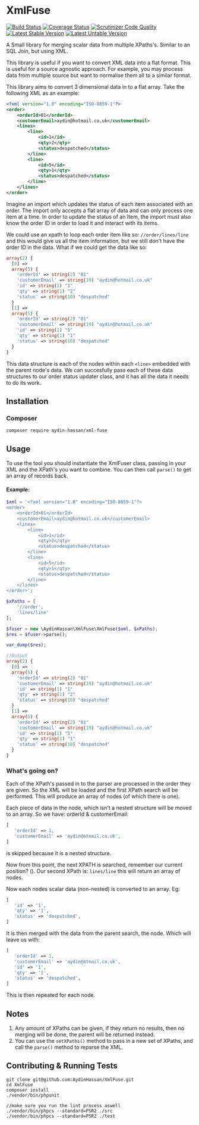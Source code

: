 XmlFuse
=======
[![Build Status](https://travis-ci.org/AydinHassan/XmlFuse.svg)](https://travis-ci.org/AydinHassan/XmlFuse)
[![Coverage Status](https://img.shields.io/coveralls/AydinHassan/XmlFuse.svg)](https://coveralls.io/r/AydinHassan/XmlFuse)
[![Scrutinizer Code Quality](https://scrutinizer-ci.com/g/AydinHassan/XmlFuse/badges/quality-score.png?b=master)](https://scrutinizer-ci.com/g/AydinHassan/XmlFuse/?branch=master)
[![Latest Stable Version](https://poser.pugx.org/aydin-hassan/xml-fuse/version.svg)](https://packagist.org/packages/aydin-hassan/xml-fuse)
[![Latest Untable Version](https://poser.pugx.org/aydin-hassan/xml-fuse/v/unstable.png)](https://packagist.org/packages/aydin-hassan/xml-fuse)

A Small library for merging scalar data from multiple XPaths's. Similar to an SQL Join, but using XML.


This library is useful if you want to convert XML data into a flat format. This is useful for a source agnostic approach. For example, you may process data from multiple source but want to normalise them all to a similar format. 

This library aims to convert 3 dimensional data in to a flat array. Take the following XML as an example:

```xml
<?xml version="1.0" encoding="ISO-8859-1"?>
<order>
    <orderId>01</orderId>
    <customerEmail>aydin@hotmail.co.uk</customerEmail>
    <lines>
        <line>
            <id>1</id>
            <qty>2</qty>
            <status>despatched</status>
        </line>
        <line>
            <id>5</id>
            <qty>1</qty>
            <status>despatched</status>
        </line>
    </lines>
</order>
```

Imagine an import which updates the status of each item associated with an order. The import only accepts a flat array of data and can only process one item at a time. In order to update the status of an Item, the import must also know the order ID in order to load it and interact with its items. 

We could use an xpath to loop each order item like so: `//order/lines/line` and this would give us all the item information, but we still don't have the order ID in the data. What if we could get the data like so:

```php
array(2) {
  [0] =>
  array(5) {
    'orderId' => string(2) "01"
    'customerEmail' => string(19) "aydin@hotmail.co.uk"
    'id' => string(1) "1"
    'qty' => string(1) "2"
    'status' => string(10) "despatched"
  }
  [1] =>
  array(5) {
    'orderId' => string(2) "01"
    'customerEmail' => string(19) "aydin@hotmail.co.uk"
    'id' => string(1) "5"
    'qty' => string(1) "1"
    'status' => string(10) "despatched"
  }
}
```

This data structure is each of the nodes within each `<line>` embedded with the parent node's data. We can succesfully pass each of these data structures to our order status updater class, and it has all the data it needs to do its work.

Installation
------------

### Composer
    
```shell
composer require aydin-hassan/xml-fuse
```

Usage
-----

To use the tool you should instantiate the XmlFuser class, passing in your XML and the XPath's you want to combine. You can then call `parse()` to get an array of records back.

#### Example:

```php
$xml = '<?xml version="1.0" encoding="ISO-8859-1"?>
<order>
    <orderId>01</orderId>
    <customerEmail>aydin@hotmail.co.uk</customerEmail>
    <lines>
        <line>
            <id>1</id>
            <qty>2</qty>
            <status>despatched</status>
        </line>
        <line>
            <id>5</id>
            <qty>1</qty>
            <status>despatched</status>
        </line>
    </lines>
</order>';

$xPaths = [
    '//order',
    'lines/line'
];

$fuser = new \AydinHassan\XmlFuse\XmlFuse($xml, $xPaths);
$res = $fuser->parse();

var_dump($res);

//Output
array(2) {
  [0] =>
  array(5) {
    'orderId' => string(2) "01"
    'customerEmail' => string(19) "aydin@hotmail.co.uk"
    'id' => string(1) "1"
    'qty' => string(1) "2"
    'status' => string(10) "despatched"
  }
  [1] =>
  array(5) {
    'orderId' => string(2) "01"
    'customerEmail' => string(19) "aydin@hotmail.co.uk"
    'id' => string(1) "5"
    'qty' => string(1) "1"
    'status' => string(10) "despatched"
  }
}
```

### What's going on?

Each of the XPath's passed in to the parser are processed in the order they are given. So the XML will be loaded and the first XPath search will be performed. This will produce an array of <order> nodes (of which there is one).

Each piece of data in the node, which isn't a nested structure will be moved to an array. So we have: orderId & customerEmail:

```php
[
   'orderId' => 1,
   'customerEmail' => 'aydin@otmail.co.uk',
]
```

<lines> is skipped because it is a nested structure. 

Now from this point, the next XPATH is searched, remember our current position? (<order>). Our second XPath is: `lines/line` this will return an array of <line> nodes. 

Now each <line> nodes scalar data (non-nested) is converted to an array. Eg:
```php
[
   'id' => '1',
   'qty' => '1',
   'status' => 'despatched',
]
```

It is then merged with the data from the parent search, the <order> node. Which will leave us with: 

```php
[
   'orderId' => 1,
   'customerEmail' => 'aydin@otmail.co.uk',
   'id' => '1',
   'qty' => '1',
   'status' => 'despatched',
]
```

This is then repeated for each <line> node.

Notes
-----

1. Any amount of XPaths can be given, if they return no results, then no merging will be done, the parent will be returned instead.
2. You can use the `setXPaths()` method to pass in a new set of XPaths, and call the `parse()` method to reparse the XML.


Contributing & Running Tests
----------------------------

```shell
git clone git@github.com:AydinHassan/XmlFuse.git
cd XmlFuse
composer install
./vendor/bin/phpunit

//make sure you run the lint process aswell
./vendor/bin/phpcs --standard=PSR2 ./src
./vendor/bin/phpcs --standard=PSR2 ./test
```
